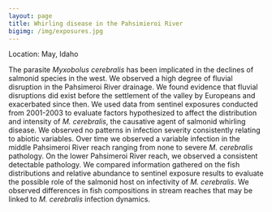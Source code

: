 ```yaml
---
layout: page
title: Whirling disease in the Pahsimieroi River
bigimg: /img/exposures.jpg
---
```




Location: May, Idaho

The parasite _Myxobolus cerebralis_ has been implicated in the declines 
of salmonid species in the west. We observed a high degree of fluvial 
disruption in the Pahsimeroi River drainage. We found evidence that 
fluvial disruptions did exist before the settlement of the valley by 
Europeans and exacerbated since then. We used data from sentinel 
exposures conducted from 2001-2003 to evaluate factors hypothesized to 
affect the distribution and intensity of _M. cerebralis_, the causative 
agent of salmonid whirling disease. We observed no patterns in infection 
severity consistently relating to abiotic variables. Over time we 
observed a variable infection in the middle Pahsimeroi River reach 
ranging from none to severe _M. cerebralis_ pathology. On the lower 
Pahsimeroi River reach, we observed a consistent detectable pathology. 
We compared information gathered on the fish distributions and relative 
abundance to sentinel exposure results to evaluate the possible role of 
the salmonid host on infectivity of _M. cerebralis_. We observed 
differences in fish compositions in stream reaches that may be linked to 
_M. cerebralis_ infection dynamics. 


